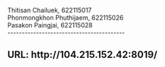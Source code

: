 Thitisan Chailuek, 622115017 <br>
Phonmongkhon Phuthijaem, 622115026 <br>
Pasakon Paingjai, 622115028 <br>
-----------------------------------------<br>
<h2>URL: http://104.215.152.42:8019/<h2>
